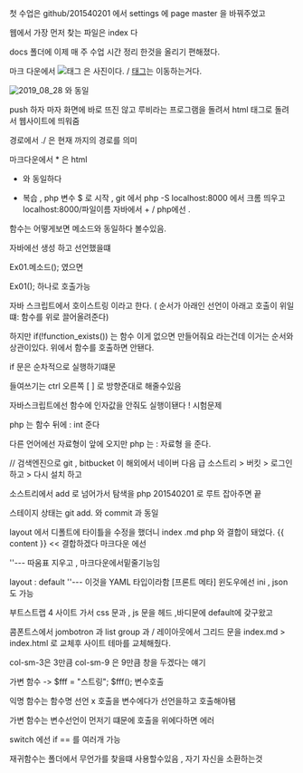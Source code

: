 
첫 수업은 github/201540201 에서 settings 에 page master 을 바꿔주었고

웹에서 가장 먼저 찾는 파일은 index 다

docs 폴더에 이제 매 주 수업 시간 정리 한것을 올리기 편해졌다.

마크 다운에서 ![태그](경로) 은 사진이다. / [태그](경로)는 이동하는거다.

<img src = "./images/2019_08_28_1.jpg" alt="2019_08_28"/> 와 동일

push 하자 마자 화면에 바로 뜨진 않고 루비라는 프로그램을 돌려서 html 태그로 돌려서 웹사이트에 띄워줌

경로에서 ./ 은 현재 까지의 경로를 의미

마크다운에서 * 은 html <ul> <li> 와 동일하다 </il> </ul>

* 복습 , php 변수 $ 로 시작 ,  git 에서 php -S localhost:8000 에서 크롬 띄우고 localhost:8000/파일이름
 자바에서 + / php에선 . 

함수는 어떻게보면 메소드와 동일하다 볼수있음.

자바에선 생성 하고 선언했을떄

Ex01.메소드(); 였으면 

Ex01(); 하나로 호출가능

자바 스크립트에서 호이스트링 이라고 한다. ( 순서가 아래인 선언이 아래고 호출이 위일떄:  함수를 위로 끌어올려준다) 

하지만 if(!function_exists()) 는 함수 이게 없으면 만들어줘요 라는건데 이거는 순서와 상관이있다. 위에서 함수를 호출하면 안됀다.

if 문은 순차적으로 실행하기떄문

들여쓰기는 ctrl 오른쪽  [   ] 로 방향준대로 해줄수있음

자바스크립트에선 함수에 인자값을 안줘도 실행이됀다 ! 시험문제

php 는 함수 뒤에  : int 준다

다른 언어에선 자료형이 앞에 오지만 php 는 : 자료형 을 준다.

// 검색엔진으로 git , bitbucket 이 해외에서 네이버 다음 급
소스트리 > 버킷 > 로그인 하고 > 다시 설치 하고 

소스트리에서 add 로 넘어가서 탐색을 php 201540201 로 루트 잡아주면 끝

스테이지 상태는 git add. 와 commit 과 동일

layout 에서 디폴트에 타이틀을 수정을 했더니 index .md php 와 결합이 돼었다. 
{{ content }} << 결합하겠다
마크다운 에선 

''--- 따움표 지우고 , 마크다운에서밑줄기능임

layout : default 
''---  이것을 YAML 타입이라함 [프론트 메타]
윈도우에선 ini , json 도 가능

부트스트랩 4 사이트 가서 
css 문과 , js 문을 헤드 ,바디문에 default에 갖구왔고

콤폰트스에서 jombotron 과 list group 과 / 레이아웃에서 그리드 문을 index.md > index.html 로 교체후 사이트 테마를 교체해줬다.

col-sm-3은 3만큼
col-sm-9 은 9만큼 창을 두겠다는 얘기

가변 함수 -> $fff = "스트링";       $fff(); 변수호출

익명 함수는 함수명 선언 x  호출을 변수에다가 선언을하고 호출해야됌

가변 함수는 변수선언이 먼저기 떄문에 호출을 위에다하면 에러

switch 에선 if == 를 여러개 가능

재귀함수는 폴더에서 무언가를 찾을떄 사용할수있음 , 자기 자신을 소환하는것
